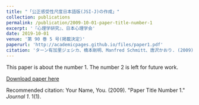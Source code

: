 ```yaml
---
title: "「公正感受性尺度日本語版(JSI-J)の作成」"
collection: publications
permalink: /publication/2009-10-01-paper-title-number-1
excerpt: '『心理学研究』、日本心理学会'
date: 2019-10-01
venue: '第 90 巻 5 号(掲載決定)'
paperurl: 'http://academicpages.github.io/files/paper1.pdf'
citation: 'ターン有加里ジェシカ、橋本剛明、Manfred Schmitt、唐沢かおり. (2009). &quot;『心理学研究』、日本心理学会.&quot; <i>、第 90巻 5 号</i>. 1(1).'
---
```

This paper is about the number 1. The number 2 is left for future work.

[Download paper here](http://academicpages.github.io/files/paper1.pdf)

Recommended citation: Your Name, You. (2009). "Paper Title Number 1." <i>Journal 1</i>. 1(1).
